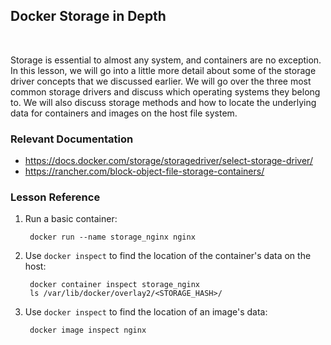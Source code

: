<h2>Docker Storage in Depth</h2>
<div class="close-video-menu">&nbsp;</div>
<p>Storage is essential to almost any system, and containers are no exception. In this lesson, we will go into a little more detail about some of the storage driver concepts that we discussed earlier. We will go over the three most common storage drivers and discuss which operating systems they belong to. We will also discuss storage methods and how to locate the underlying data for containers and images on the host file system.</p>
<h3 id="relevant-documentation">Relevant Documentation</h3>
<ul>
<li><a href="https://docs.docker.com/storage/storagedriver/select-storage-driver/">https://docs.docker.com/storage/storagedriver/select-storage-driver/</a></li>
<li><a href="https://rancher.com/block-object-file-storage-containers/">https://rancher.com/block-object-file-storage-containers/</a></li>
</ul>
<h3 id="lesson-reference">Lesson Reference</h3>
<ol>
<li>
<p>Run a basic container:</p>
<pre><code> docker run --name storage_nginx nginx
</code></pre>
</li>
<li>
<p>Use&nbsp;<code>docker inspect</code>&nbsp;to find the location of the container's data on the host:</p>
<pre><code class="lang-bash"> docker container inspect storage_nginx
 ls /var/lib/docker/overlay2/&lt;STORAGE_HASH&gt;/
</code></pre>
</li>
<li>
<p>Use&nbsp;<code>docker inspect</code>&nbsp;to find the location of an image's data:</p>
<pre><code> docker image inspect nginx</code></pre>
</li>
</ol>
